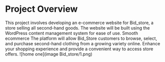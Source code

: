 # Project Overview
  This project involves developing an e-commerce website for Bid_store, a store selling all second-hand goods. The website will be built using the WordPress content management system for ease of use. Smooth ecommerce The platform will allow Bid_Store customers to browse, select, and purchase second-hand clothing from a growing variety online. Enhance your shopping experience and provide a convenient way to access store offers. 
![home one](image Bid_store/1.png)
